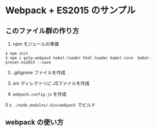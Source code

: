 # Webpack + ES2015 のサンプル

## このファイル群の作り方

1. npm モジュールの準備

````
$ npm init
$ npm i gulp-webpack babel-loader html-loader babel-core  babel-preset-es2015 --save
````

2. .gitignore ファイルを作成

3. src ディレクトリに JSファイルを作成

4. `webpack.config.js` を作成

5 `$ ./node_modules/.bin/webpack `でビルド

## webpack の使い方

````
````